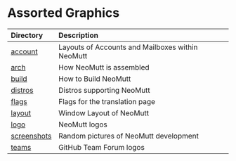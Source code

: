 # Assorted Graphics

| Directory                            | Description                                      |
| :----------------------------------- | :----------------------------------------------- |
| [account](account/README.md)         | Layouts of Accounts and Mailboxes within NeoMutt |
| [arch](arch/README.md)               | How NeoMutt is assembled                         |
| [build](build/README.md)             | How to Build NeoMutt                             |
| [distros](distros/README.md)         | Distros supporting NeoMutt                       |
| [flags](flags/README.md)             | Flags for the translation page                   |
| [layout](layout/README.md)           | Window Layout of NeoMutt                         |
| [logo](logo/README.md)               | NeoMutt logos                                    |
| [screenshots](screenshots/README.md) | Random pictures of NeoMutt development           |
| [teams](teams/README.md)             | GitHub Team Forum logos                          |

